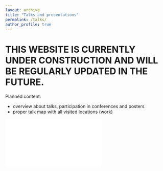 ```yaml
---
layout: archive
title: "Talks and presentations"
permalink: /talks/
author_profile: true
---
```


# THIS WEBSITE IS CURRENTLY UNDER CONSTRUCTION AND WILL BE REGULARLY UPDATED IN THE FUTURE.

Planned content:
* overview about talks, participation in conferences and posters
* proper talk map with all visited locations (work)

<iframe src="/talkmap/map.html" style="max-width:320px; border:none;"></iframe> 
